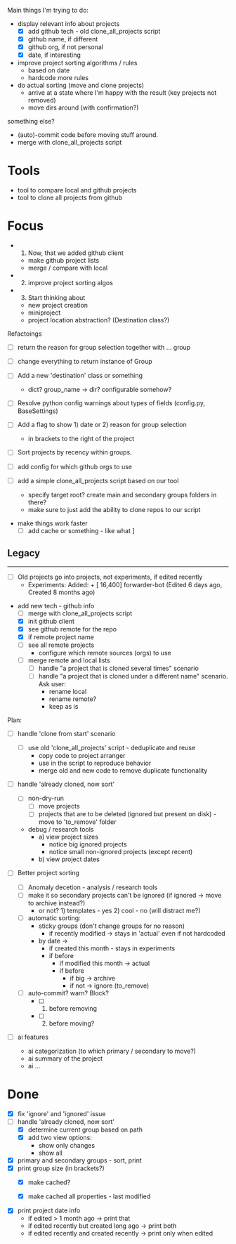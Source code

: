 Main things I'm trying to do:
- display relevant info about projects
  - [x] add github tech - old clone_all_projects script
  - [x] github name, if different
  - [x] github org, if not personal
  - [x] date, if interesting
- improve project sorting algorithms / rules
  - based on date
  - hardcode more rules
- do actual sorting (move and clone projects)
  - arrive at a state where I'm happy with the result (key projects not removed)
  - move dirs around (with confirmation?)

something else?
- (auto)-commit code before moving stuff around.
- merge with clone_all_projects script

# Tools
- tool to compare local and github projects
- tool to clone all projects from github

# Focus
- 1) Now, that we added github client
  - make github project lists
  - merge / compare with local
- 2) improve project sorting algos
- 3) Start thinking about
  - new project creation 
  - miniproject
  - project location abstraction? (Destination class?)

Refactoings
- [ ] return the reason for group selection together with ... group
- [ ] change everything to return instance of Group
- [ ] Add a new 'destination' class or something
  - dict? group_name -> dir? configurable somehow? 
- [ ] Resolve python config warnings about types of fields (config.py, BaseSettings)

- [ ] Add a flag to show 1) date or 2) reason for group selection 
  - in brackets to the right of the project
- [ ] Sort projects by recency within groups.

- [ ] add config for which github orgs to use
- [ ] add a simple clone_all_projects script based on our tool
  - specify target root? create main and secondary groups folders in there?
  - make sure to just add the ability to clone repos to our script
- make things work faster
  - [ ] add cache or something - like what ]

Legacy
- 
-----

 - [ ] Old projects go into projects, not experiments, if edited recently
   - Experiments: Added: + [    16,400] forwarder-bot    (Edited 6 days ago, Created 8 months ago)



- add new tech - github info
  - [ ] merge with clone_all_projects script
  - [x] init github client
  - [x] see github remote for the repo
  - [x] if remote project name 
  - [ ] see all remote projects
    - configure which remote sources (orgs) to use
  - [ ] merge remote and local lists 
    - [ ] handle "a project that is cloned several times" scenario
    - [ ] handle "a project that is cloned under a different name" scenario. Ask user:
      - rename local
      - rename remote? 
      - keep as is

Plan:




- [ ] handle 'clone from start' scenario
  - [ ] use old 'clone_all_projects' script - deduplicate and reuse
    - copy code to project arranger
    - use in the script to reproduce behavior
    - merge old and new code to remove duplicate functionality

- [ ] handle 'already cloned, now sort'
  - [ ] non-dry-run
    -  [ ] move projects
    -  [ ] projects that are to be deleted (ignored but present on disk) - move to 'to_remove' folder
  - debug / research tools
    - a) view project sizes
      - notice big ignored projects
      - notice small non-ignored projects (except recent) 
    - b) view project dates


- [ ] Better project sorting
  - [ ] Anomaly decetion - analysis / research tools
  - [ ] make it so secondary projects can't be ignored (if ignored -> move to archive instead?)
    - or not? 1) templates - yes 2) cool - no (will distract me?)
  - [ ] automatic sorting: 
    - sticky groups (don't change groups for no reason)
      - if recently modified -> stays in 'actual' even if not hardcoded
    - by date -> 
      - if created this month - stays in experiments
      - if before
        - if modified this month -> actual
        - if before
          - if big -> archive
          - if not -> ignore (to_remove)
  - [ ] auto-commit? warn? Block? 
    - [ ] 1) before removing
    - [ ] 2) before moving? 


- [ ] ai features
  - ai categorization (to which primary / secondary to move?)
  - ai summary of the project
  - ai ... 








# Done
- [x] fix 'ignore' and 'ignored' issue
- [ ] handle 'already cloned, now sort'
  - [x] determine current group based on path
  - [x] add two view options:
    - show only changes
    - show all

- [x] primary and secondary groups - sort, print
- [x] print group size (in brackets?)
  - [x] make cached?
  - [x] make cached all properties - last modified


- [x] print project date info
  - if edited > 1 month ago -> print that
  - if edited recently but created long ago -> print both
  - if edited recently and created recently -> print only when edited